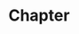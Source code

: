 ---
title: "Chapter"
about: "We are seeking dedicated and motivated Local Chapter Leads to start, oversee, and coordinate activities for our chapters. As a Local Chapter Lead, you will be responsible for fostering a sense of community, building a team, organizing events, and facilitating engagement among members. If you are a proactive and enthusiastic individual with excellent organizational and leadership skills, we invite you to join our team."
startDate: "Immediate"
duration: "12 Months"
timeCommitment: "10 hr/week"
teamSize: "3-5"
responsibilities: |
  - Developing and executing a strategic plan for chapter growth, engagement, and impact.
  - Organizing regular meetings, events, and networking opportunities to foster community and collaboration among members.
  - Recruiting and onboarding new members, ensuring they understand the Foundation's goals and activities.
  - Aligning our chapter with the Foundation's goals and objectives by attending monthly meetings with the Foundation's leadership team.
  - Representing our chapter at local and regional events, conferences, and meetings.
requirements: |
  - Excellent communication and interpersonal skills.
  - Strong problem-solving abilities with attention to detail.
  - Capability to motivate and lead other volunteers.
  - Experience in event planning, coordination, and execution.
---